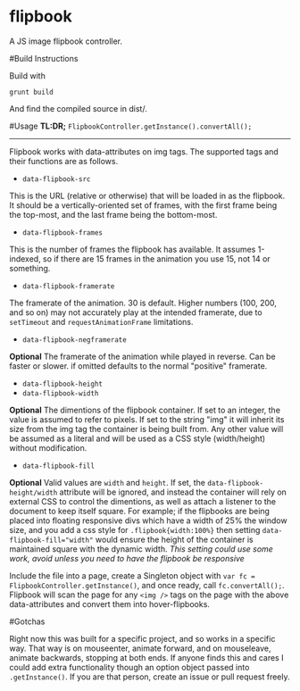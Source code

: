 # flipbook
A JS image flipbook controller.

#Build Instructions

Build with 

`grunt build` 

And find the compiled source in dist/.

#Usage
**TL:DR;** `FlipbookController.getInstance().convertAll();`

----

Flipbook works with data-attributes on img tags. The supported tags and their functions are as follows.

* `data-flipbook-src`

This is the URL (relative or otherwise) that will be loaded in as the flipbook. It should be a vertically-oriented set of frames, with the first frame being the top-most, and the last frame being the bottom-most.

* `data-flipbook-frames`

This is the number of frames the flipbook has available. It assumes 1-indexed, so if there are 15 frames in the animation you use 15, not 14 or something.

* `data-flipbook-framerate`

The framerate of the animation. 30 is default. Higher numbers (100, 200, and so on) may not accurately play at the intended framerate, due to `setTimeout` and `requestAnimationFrame` limitations.

* `data-flipbook-negframerate`

**Optional** The framerate of the animation while played in reverse. Can be faster or slower. if omitted defaults to the normal "positive" framerate.

* `data-flipbook-height`
* `data-flipbook-width`

**Optional** The dimentions of the flipbook container. If set to an integer, the value is assumed to refer to pixels. If set to the string "img" it will inherit its size from the img tag the container is being built from. Any other value will be assumed as a literal and will be used as a CSS style (width/height) without modification.

* `data-flipbook-fill`

**Optional** Valid values are `width` and `height`. If set, the `data-flipbook-height/width` attribute will be ignored, and instead the container will rely on external CSS to control the dimentions, as well as attach a listener to the document to keep itself square. For example; if the flipbooks are being placed into floating responsive divs which have a width of 25% the window size, and you add a css style for `.flipbook{width:100%}` then setting `data-flipbook-fill="width"` would ensure the height of the container is maintained square with the dynamic width. *This setting could use some work, avoid unless you need to have the flipbook be responsive*

Include the file into a page, create a Singleton object with `var fc = FlipbookController.getInstance()`, and once ready, call `fc.convertAll();`. Flipbook will scan the page for any `<img />` tags on the page with the above data-attributes and convert them into hover-flipbooks.

#Gotchas

Right now this was built for a specific project, and so works in a specific way. That way is on mouseenter, animate forward, and on mouseleave, animate backwards, stopping at both ends. If anyone finds this and cares I could add extra functionality though an option object passed into `.getInstance()`. If you are that person, create an issue or pull request freely.

